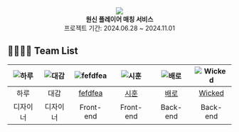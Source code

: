 <div align="center">
 <img src="https://github.com/user-attachments/assets/af33af76-9e7f-4928-ab18-06fe324ca505">
 <br>
<b>원신 플레이어 매칭 서비스</b><br>
 프로젝트 기간: 2024.06.28 ~ 2024.11.01
</div>

## 👨‍👨‍👧‍👧 Team List
|![하루](https://github.com/user-attachments/assets/af33af76-9e7f-4928-ab18-06fe324ca505)|![대감](https://github.com/user-attachments/assets/af33af76-9e7f-4928-ab18-06fe324ca505)|![fefdfea](https://avatars.githubusercontent.com/u/46808357?v=4)|![시훈](https://avatars.githubusercontent.com/u/111095268?v=4)|![배로](https://avatars.githubusercontent.com/u/35491206?v=4)|![Wicked](https://avatars.githubusercontent.com/u/77485397?v=4)|
|:---:|:---:|:---:|:---:|:---:|:---:|
|하루|대감|[fefdfea](https://github.com/fefdfea1)|[시훈](https://github.com/lee-sihun)|[배로](https://github.com/BaeRoNuI)|[Wicked](https://github.com/Preasim)|
|디자이너|디자이너|Front-end|Front-end|Back-end|Back-end|
